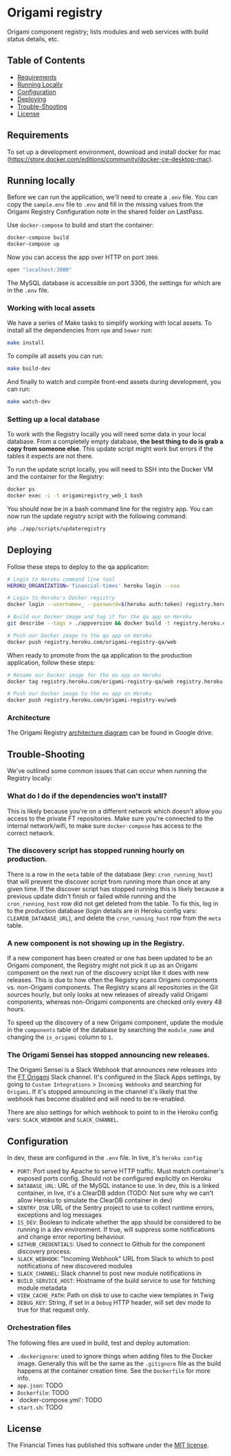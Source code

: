 Origami registry
================

Origami component registry; lists modules and web services with build status details, etc.

Table of Contents
-----------------

  * [Requirements](#requirements)
  * [Running Locally](#running-locally)
  * [Configuration](#configuration)
  * [Deploying](#deploying)
  * [Trouble-Shooting](#trouble-shooting)
  * [License](#license)


Requirements
------------

To set up a development environment, download and install docker for mac (https://store.docker.com/editions/community/docker-ce-desktop-mac).


Running locally
---------------

Before we can run the application, we'll need to create a `.env` file. You can copy the `sample.env` file to `.env` and fill in the missing values from the Origami Registry Configuration note in the shared folder on LastPass.

Use `docker-compose` to build and start the container:

```sh
docker-compose build
docker-compose up
```

Now you can access the app over HTTP on port `3000`.

```sh
open "localhost:3000"
```

The MySQL database is accessible on port 3306, the settings for which are in the `.env` file.

### Working with local assets

We have a series of Make tasks to simplify working with local assets. To install all the dependencies from `npm` and `bower` run:

```sh
make install
```

To compile all assets you can run:

```sh
make build-dev
```

And finally to watch and compile front-end assets during development, you can run:

```sh
make watch-dev
```

### Setting up a local database

To work with the Registry locally you will need some data in your local database. From a completely empty database, **the best thing to do is grab a copy from someone else**. This update script might work but errors if the tables it expects are not there.

To run the update script locally, you will need to SSH into the Docker VM and the container for the Registry:

```sh
docker ps
docker exec -i -t origamiregistry_web_1 bash
```

You should now be in a bash command line for the registry app. You can now run the update registry script with the following command:

```sh
php ./app/scripts/updateregistry
```


Deploying
---------

Follow these steps to deploy to the qa application:

```sh
# Login to Heroku command line tool
HEROKU_ORGANIZATION='financial-times' heroku login --sso

# Login to Heroku's Docker registry
docker login --username=_ --password=$(heroku auth:token) registry.heroku.com

# Build our Docker image and tag it for the qa app on Heroku
git describe --tags > ./appversion && docker build -t registry.heroku.com/origami-registry-qa/web . && rm -f ./appversion

# Push our Docker image to the qa app on Heroku
docker push registry.heroku.com/origami-registry-qa/web
```

When ready to promote from the qa application to the production application, follow these steps:

```sh
# Rename our Docker image for the eu app on Heroku
docker tag registry.heroku.com/origami-registry-qa/web registry.heroku.com/origami-registry-eu/web

# Push our Docker image to the eu app on Heroku
docker push registry.heroku.com/origami-registry-eu/web
```

### Architecture

The Origami Registry [architecture diagram](https://docs.google.com/drawings/d/1dP1nrX6H2VLQoeDt3Y1TWYOTZSUexESY3QUmPupMpxA/edit) can be found in Google drive.


Trouble-Shooting
----------------

We've outlined some common issues that can occur when running the Registry locally:

### What do I do if the dependencies won't install?

This is likely because you're on a different network which doesn't allow you access to the private FT repositories. Make sure you're connected to the internal network/wifi, to make sure `docker-compose` has access to the correct network.

### The discovery script has stopped running hourly on production.

There is a row in the `meta` table of the database (key: `cron_running_host`) that will prevent the discover script from running more than once at any given time. If the discover script has stopped running this is likely because a previous update didn't finish or failed while running and the `cron_running_host` row did not get deleted from the table. To fix this, log in to the production database (login details are in Heroku config vars: `CLEARDB_DATABASE_URL`), and delete the `cron_running_host` row from the `meta` table.

### A new component is not showing up in the Registry.

If a new component has been created or one has been updated to be an Origami component, the Registry might not pick it up as an Origami component on the next run of the discovery script like it does with new releases. This is due to how often the Registry scans Origami components vs. non-Origami components. The Registry scans all repositories in the Git sources hourly, but only looks at new releases of already valid Origami components, whereas non-Origami components are checked only every 48 hours.

To speed up the discovery of a new Origami component, update the module in the `components` table of the database by searching the `module_name` and changing the `is_origami` column to `1`.

### The Origami Sensei has stopped announcing new releases.

The Origami Sensei is a Slack Webhook that announces new releases into the [FT Origami](https://financialtimes.slack.com/messages/ft-origami/) Slack channel. It's configured in the Slack Apps settings, by going to `Custom Integrations` > `Incoming Webhooks` and searching for `Origami`. If it's stopped announcing in the channel it's likely that the webhook has become disabled and will need to be re-enabled.

There are also settings for which webhook to point to in the Heroku config vars: `SLACK_WEBHOOK` and `SLACK_CHANNEL`.

Configuration
-------------

In dev, these are configured in the `.env` file.  In live, it's `heroku config`

* `PORT`: Port used by Apache to serve HTTP traffic.  Must match container's exposed ports config.  Should not be configured explicitly on Heroku
* `DATABASE_URL`: URL of the MySQL instance to use.  In dev, this is a linked container, in live, it's a ClearDB addon (TODO: Not sure why we can't allow Heroku to simulate the ClearDB container in dev)
* `SENTRY_DSN`: URL of the Sentry project to use to collect runtime errors, exceptions and log messages
* `IS_DEV`: Boolean to indicate whether the app should be considered to be running in a dev environment.  If true, will suppress some notifications and change error reporting behaviour.
* `GITHUB_CREDENTIALS`: Used to connect to Github for the component discovery process.
* `SLACK_WEBHOOK`: "Incoming Webhook" URL from Slack to which to post notifications of new discovered modules
* `SLACK_CHANNEL`: Slack channel to post new module notifications in
* `BUILD_SERVICE_HOST`: Hostname of the build service to use for fetching module metadata
* `VIEW_CACHE_PATH`: Path on disk to use to cache view templates in Twig
* `DEBUG_KEY`: String, if set in a `Debug` HTTP header, will set dev mode to true for that request only.

### Orchestration files

The following files are used in build, test and deploy automation:

* `.dockerignore`: used to ignore things when adding files to the Docker image.  Generally this will be the same as the `.gitignore` file as the build happens at the container creation time.  See the `Dockerfile` for more info.
* `app.json`: TODO
* `Dockerfile`: TODO
* `docker-compose.yml': TODO
* `start.sh`: TODO

License
-------

The Financial Times has published this software under the [MIT license][license].

[license]: http://opensource.org/licenses/MIT
